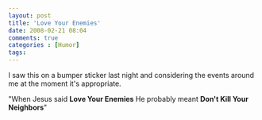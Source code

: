 ```yaml
---
layout: post
title: 'Love Your Enemies'
date: 2008-02-21 08:04
comments: true
categories : [Humor]
tags:
---
```

I saw this on a bumper sticker last night and considering the events around me at the moment it's appropriate.

"When Jesus said __Love Your Enemies__ He probably meant __Don't Kill Your Neighbors__"

